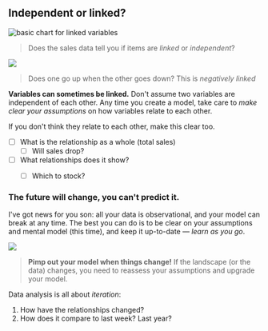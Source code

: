 ## Independent or linked?

![basic chart for linked variables]()

> Does the sales data tell you if items are _linked_ or _independent_?

![](./img/fish-and-duck.png)

> Does one go up when the other goes down? This is _negatively linked_

<b class="highlight highlight-bold">Variables can sometimes be linked.</b> Don't assume two variables are independent of each other. Any time you create a model, take care to <i class="highlight highlight-italic">make clear your assumptions</i> on how variables relate to each other.

If you don't think they relate to each other, make this clear too.

- [ ] What is the relationship as a whole (total sales)
    - [ ] Will sales drop?
- [ ] What relationships does it show?
    - [ ] Which to stock?


### The future will change, you can't predict it.

I've got news for you son: all your data is observational, and your model can break at any time. The best you can do is to be clear on your assumptions and mental model (this time), and keep it up-to-date — <i class="highlight highlight-italic">learn as you go</i>.

![](./img/duck-bling.png)

> **Pimp out your model when things change!** If the landscape (or the data) changes, you need to reassess your assumptions and upgrade your model.

Data analysis is all about <i class="highlight highlight-italic">iteration</i>:

1. How have the relationships changed?
2. How does it compare to last week? Last year?
